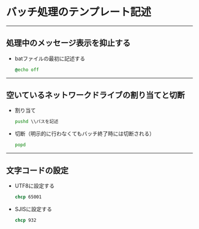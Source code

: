 # バッチ処理のテンプレート記述

---

## 処理中のメッセージ表示を抑止する

* batファイルの最初に記述する

  ```cmd
  @echo off
  ```

---

## 空いているネットワークドライブの割り当てと切断

* 割り当て

  ```cmd
  pushd \\パスを記述
  ```

* 切断（明示的に行わなくてもバッチ終了時には切断される）

  ```cmd
  popd
  ```

---

## 文字コードの設定

* UTF8に設定する

  ```cmd
  chcp 65001
  ```

* SJISに設定する

  ```cmd
  chcp 932
  ```
